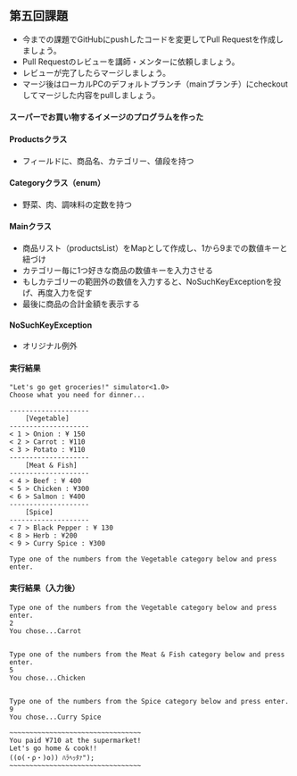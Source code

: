 ## 第五回課題

* 今までの課題でGitHubにpushしたコードを変更してPull Requestを作成しましょう。
* Pull Requestのレビューを講師・メンターに依頼しましょう。
* レビューが完了したらマージしましょう。
* マージ後はローカルPCのデフォルトブランチ（mainブランチ）にcheckoutしてマージした内容をpullしましょう。

#### スーパーでお買い物するイメージのプログラムを作った

#### Productsクラス

* フィールドに、商品名、カテゴリー、値段を持つ

#### Categoryクラス（enum）

* 野菜、肉、調味料の定数を持つ

#### Mainクラス

* 商品リスト（productsList）をMapとして作成し、1から9までの数値キーと紐づけ
* カテゴリー毎に1つ好きな商品の数値キーを入力させる
* もしカテゴリーの範囲外の数値を入力すると、NoSuchKeyExceptionを投げ、再度入力を促す
* 最後に商品の合計金額を表示する

#### NoSuchKeyException

* オリジナル例外

#### 実行結果

```
"Let's go get groceries!" simulator<1.0>
Choose what you need for dinner...

--------------------
    [Vegetable]
--------------------
< 1 > Onion : ¥ 150
< 2 > Carrot : ¥110
< 3 > Potato : ¥110
--------------------
    [Meat & Fish]
--------------------
< 4 > Beef : ¥ 400
< 5 > Chicken : ¥300
< 6 > Salmon : ¥400
--------------------
    [Spice]
--------------------
< 7 > Black Pepper : ¥ 130
< 8 > Herb : ¥200
< 9 > Curry Spice : ¥300

Type one of the numbers from the Vegetable category below and press enter.

```

#### 実行結果（入力後）

```
Type one of the numbers from the Vegetable category below and press enter.
2
You chose...Carrot


Type one of the numbers from the Meat & Fish category below and press enter.
5
You chose...Chicken


Type one of the numbers from the Spice category below and press enter.
9
You chose...Curry Spice

~~~~~~~~~~~~~~~~~~~~~~~~~~~~~~~~~
You paid ¥710 at the supermarket!
Let's go home & cook!!
((o(・ρ・)o)) ﾊﾗﾍｯﾀｧ");
~~~~~~~~~~~~~~~~~~~~~~~~~~~~~~~~~

```
